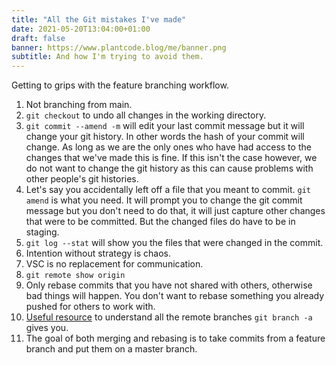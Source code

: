 ```yaml
---
title: "All the Git mistakes I've made"
date: 2021-05-20T13:04:00+01:00
draft: false
banner: https://www.plantcode.blog/me/banner.png
subtitle: And how I'm trying to avoid them.
---
```


Getting to grips with the feature branching workflow.

1. Not branching from main.
2. `git checkout` to undo all changes in the working directory.
3. `git commit --amend -m` will edit your last commit message but it will change your git history. In other words the hash of your commit will change. As long as we are the only ones who have had access to the changes that we've made this is fine. If this isn't the case however, we do not want to change the git history as this can cause problems with other people's git histories.
4. Let's say you accidentally left off a file that you meant to commit. `git amend` is what you need. It will prompt you to change the git commit message but you don't need to do that, it will just capture other changes that were to be committed. But the changed files do have to be in staging.
5. `git log --stat` will show you the files that were changed in the commit.
6. Intention without strategy is chaos.
7. VSC is no replacement for communication.
8. `git remote show origin`
9. Only rebase commits that you have not shared with others, otherwise bad things will happen. You don't want to rebase something you already pushed for others to work with.
10. [Useful resource](https://stackoverflow.com/questions/10588291/git-branching-master-vs-origin-master-vs-remotes-origin-master?noredirect=1&lq=1) to understand all the remote branches `git branch -a` gives you.
11. The goal of both merging and rebasing is to take commits from a feature branch and put them on a master branch.
